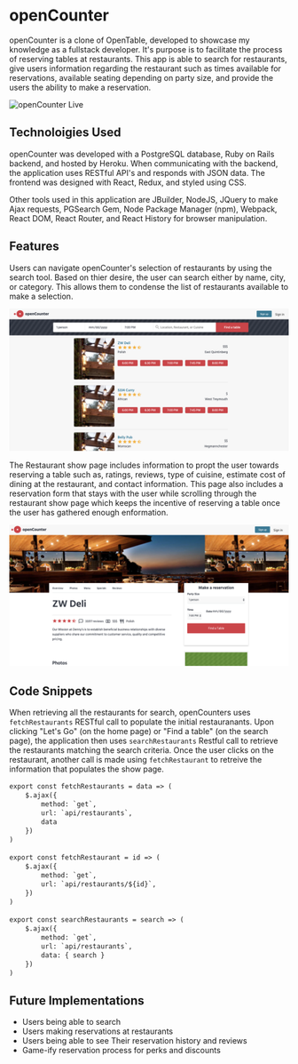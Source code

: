 # openCounter 

openCounter is a clone of OpenTable, developed to showcase my knowledge as a fullstack developer. It's purpose is to facilitate the process of reserving tables at restaurants. This app is able to search for restaurants, give users information regarding the restaurant such as times available for reservations, available seating depending on party size, and provide the users the ability to make a reservation.  


![openCounter Live](https://open-counter.herokuapp.com)

## Technoloigies Used

openCounter was developed with a PostgreSQL database, Ruby on Rails backend, and hosted by Heroku. When communicating with the backend, the application uses RESTful API's and responds with JSON data. The frontend was designed with React, Redux, and styled using CSS.

Other tools used in this application are JBuilder, NodeJS, JQuery to make Ajax requests, PGSearch Gem, Node Package Manager (npm), Webpack, React DOM, React Router, and React History for browser manipulation.


## Features
Users can navigate openCounter's selection of restaurants by using the search tool. Based on thier desire, the user can search either by name, city, or category. This allows them to condense the list of restaurants available to make a selection. 

![Search](https://github.com/Droool/OpenCounter/blob/master/app/assets/images/search_component.png?raw=true)

The Restaurant show page includes information to propt the user towards reserving a table such as, ratings, reviews, type of cuisine, estimate cost of dining at the restaurant, and contact information. This page also includes a reservation form that stays with the user while scrolling through the restaurant show page which keeps the incentive of reserving a table once the user has gathered enough enformation. 

![RestaurantShowPage](https://github.com/Droool/OpenCounter/blob/master/app/assets/images/restaurant_show.png?raw=true)
## Code Snippets

When retrieving all the restaurants for search, openCounters uses ```fetchRestaurants``` RESTful call to populate the initial restauranants. Upon clicking "Let's Go" (on the home page) or "Find a table" (on the search page), the application then uses ```searchRestaurants``` Restful call to retrieve the restaurants matching the search criteria. Once the user clicks on the restaurant, another call is made using ```fetchRestaurant``` to retreive the information that populates the show page. 


```
export const fetchRestaurants = data => (
    $.ajax({
        method: `get`, 
        url: `api/restaurants`, 
        data
    })
)

export const fetchRestaurant = id => (
    $.ajax({
        method: `get`, 
        url: `api/restaurants/${id}`, 
    })
)

export const searchRestaurants = search => (
    $.ajax({
        method: `get`,
        url: `api/restaurants`,
        data: { search }
    })
)
```


## Future Implementations
* Users being able to search 
* Users making reservations at restaurants
* Users being able to see Their reservation history and reviews
* Game-ify reservation process for perks and discounts